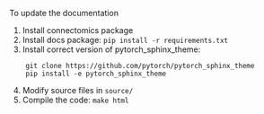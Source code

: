 To update the documentation

1. Install connectomics package
2. Install docs package: `pip install -r requirements.txt`
3. Install correct version of pytorch_sphinx_theme: 
```
    git clone https://github.com/pytorch/pytorch_sphinx_theme
    pip install -e pytorch_sphinx_theme
```
4. Modify source files in `source/`
5. Compile the code: `make html`
